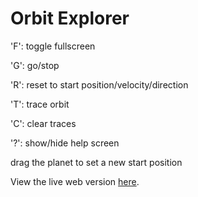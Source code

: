 # Orbit Explorer

'F': toggle fullscreen

'G': go/stop

'R': reset to start position/velocity/direction

'T': trace orbit

'C': clear traces

'?': show/hide help screen

drag the planet to set a new start position

View the live web version [here](https://gregrecco67.github.io/OrbitExplorer2/).